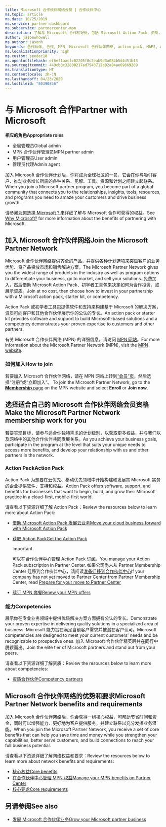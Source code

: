 ```yaml
---
title: Microsoft 合作伙伴网络会员 | 合作伙伴中心
ms.topic: article
ms.date: 10/25/2019
ms.service: partner-dashboard
ms.subservice: partnercenter-mpn
description: 了解与 Microsoft 合作的好处，包括 Microsoft Action Pack、资质，以及突显客户业务优势、将产品投放市场和销售解决方案所需的计划选项。
author: jasonwhowell
ms.author: jasonh
keywords: 合作伙伴, 合作, MPN, Microsoft 合作伙伴网络, action pack, MAPS, action pack 订阅, 权益, MPN 权益, 会员, 银级, 金级, 资质
ms.localizationpriority: high
ms.custom: seodec18
ms.openlocfilehash: ef6ef1aacfc02205f0c2eab9d3a084b5d4d51b13
ms.sourcegitcommit: 449cb8c32880217ad7543712b02a84ae69869289
ms.translationtype: HT
ms.contentlocale: zh-CN
ms.lasthandoff: 04/23/2020
ms.locfileid: "80390856"
---
```

# <a name="partner-with-microsoft"></a><span data-ttu-id="5d751-104">与 Microsoft 合作</span><span class="sxs-lookup"><span data-stu-id="5d751-104">Partner with Microsoft</span></span>

<span data-ttu-id="5d751-105">**相应的角色**</span><span class="sxs-lookup"><span data-stu-id="5d751-105">**Appropriate roles**</span></span>
-   <span data-ttu-id="5d751-106">全局管理员</span><span class="sxs-lookup"><span data-stu-id="5d751-106">Global admin</span></span>
-   <span data-ttu-id="5d751-107">MPN 合作伙伴管理员</span><span class="sxs-lookup"><span data-stu-id="5d751-107">MPN partner admin</span></span>
-   <span data-ttu-id="5d751-108">用户管理员</span><span class="sxs-lookup"><span data-stu-id="5d751-108">User admin</span></span>
-   <span data-ttu-id="5d751-109">管理员代理</span><span class="sxs-lookup"><span data-stu-id="5d751-109">Admin agent</span></span>

<span data-ttu-id="5d751-110">加入 Microsoft 合作伙伴计划后，你将成为全球社区的一员，它会在你与吸引客户、推动业务增长所需的各种关系、见解、工具、资源和计划之间建立起联系。</span><span class="sxs-lookup"><span data-stu-id="5d751-110">When you join a Microsoft partner program, you become part of a global community that connects you to the relationships, insights, tools, resources, and programs you need to amaze your customers and drive business growth.</span></span>

<span data-ttu-id="5d751-111">请参阅[为何选择 Microsoft？](https://partner.microsoft.com/business-opportunities/why-microsoft)来详细了解与 Microsoft 合作可获得的权益。</span><span class="sxs-lookup"><span data-stu-id="5d751-111">See [Why Microsoft?](https://partner.microsoft.com/business-opportunities/why-microsoft) for more information about the benefits of partnering with Microsoft.</span></span> 

## <a name="join-the-microsoft-partner-network"></a><span data-ttu-id="5d751-112">加入 Microsoft 合作伙伴网络</span><span class="sxs-lookup"><span data-stu-id="5d751-112">Join the Microsoft Partner Network</span></span>

<!-- 12/5/18 The content below was copied and pasted directly from the Membership page of the MPN site (https://partner.microsoft.com/membership)-->

<span data-ttu-id="5d751-113">Microsoft 合作伙伴网络提供齐全的产品，并提供各种计划选项来突显客户的业务优势、将产品投放市场和销售解决方案。</span><span class="sxs-lookup"><span data-stu-id="5d751-113">The Microsoft Partner Network gives you the widest range of products in the industry as well as program options to differentiate your business, go to market, and sell your solutions.</span></span> <span data-ttu-id="5d751-114">免费加入，然后借助 Microsoft Action Pack、初学者工具包来决定如何为合作投资，或展示资质。</span><span class="sxs-lookup"><span data-stu-id="5d751-114">Join at no cost, then choose how to invest in your partnership with a Microsoft action pack, starter kit, or competency.</span></span>

<span data-ttu-id="5d751-115">Action Pack 或初学者工具包提供软件和支持来构建基于 Microsoft 的解决方案，资质可向客户和其他合作伙伴展示你的公认的专长。</span><span class="sxs-lookup"><span data-stu-id="5d751-115">An action pack or starter kit provides software and support to build Microsoft-based solutions and a competency demonstrates your proven expertise to customers and other partners.</span></span>

<span data-ttu-id="5d751-116">有关 Microsoft 合作伙伴网络 (MPN) 的详细信息，请访问 [MPN 网站](https://partner.microsoft.com/commercial)。</span><span class="sxs-lookup"><span data-stu-id="5d751-116">For more information about the Microsoft Partner Network (MPN), visit the [MPN website](https://partner.microsoft.com/commercial).</span></span>

### <a name="how-to-join"></a><span data-ttu-id="5d751-117">如何加入</span><span class="sxs-lookup"><span data-stu-id="5d751-117">How to join</span></span>

<span data-ttu-id="5d751-118">若要加入 Microsoft 合作伙伴网络，请在 MPN 网站上转到[“会员”页](https://partner.microsoft.com/membership)，然后选择“注册”或“立即加入”。   </span><span class="sxs-lookup"><span data-stu-id="5d751-118">To join the Microsoft Partner Network, go to the [**Membership** page](https://partner.microsoft.com/membership) on the MPN website and select **Enroll** or **Join now**.</span></span>

## <a name="make-the-microsoft-partner-network-membership-work-for-you"></a><span data-ttu-id="5d751-119">选择适合自己的 Microsoft 合作伙伴网络会员资格</span><span class="sxs-lookup"><span data-stu-id="5d751-119">Make the Microsoft Partner Network membership work for you</span></span>

<!-- 10/25/2019 The content below content from the Membership pages of the MPN site (https://partner.microsoft.com/membership) and additional updated content.-->

<span data-ttu-id="5d751-120">若要实现目标，请参与适合你独特需求的计划级别，以获取更多权益，并与我们以及网络中的其他合作伙伴共同发展关系。</span><span class="sxs-lookup"><span data-stu-id="5d751-120">As you achieve your business goals, participate in the program at the level that suits your unique needs to access more benefits, and develop your relationship with us and other partners in the network.</span></span>

### <a name="action-pack"></a><span data-ttu-id="5d751-121">Action Pack</span><span class="sxs-lookup"><span data-stu-id="5d751-121">Action Pack</span></span>

<span data-ttu-id="5d751-122">Action Pack 为想要在云优先、移动优先领域中开始构建和发展其 Microsoft 实务的企业提供软件、支持和权益。</span><span class="sxs-lookup"><span data-stu-id="5d751-122">Action Pack offers software, support, and benefits for businesses that want to begin, build, and grow their Microsoft practice in a cloud-first, mobile-first world.</span></span> 

<span data-ttu-id="5d751-123">请查看以下资源详细了解 Action Pack：</span><span class="sxs-lookup"><span data-stu-id="5d751-123">Review the resources below to learn more about Action Pack:</span></span>

- [<span data-ttu-id="5d751-124">借助 Microsoft Action Pack 发展云业务</span><span class="sxs-lookup"><span data-stu-id="5d751-124">Move your cloud business forward with Microsoft Action Pack</span></span>](https://partner.microsoft.com/membership/action-pack)

- [<span data-ttu-id="5d751-125">获取 Action Pack</span><span class="sxs-lookup"><span data-stu-id="5d751-125">Get the Action Pack</span></span>](mpn-get-action-pack.md)
  
    >[!IMPORTANT]
    ><span data-ttu-id="5d751-126">可以在合作伙伴中心管理 Action Pack 订阅。</span><span class="sxs-lookup"><span data-stu-id="5d751-126">You manage your Action Pack subscription in Partner Center.</span></span> <span data-ttu-id="5d751-127">如果公司尚未从 Partner Membership Center 迁移到合作伙伴中心，请阅读[准备迁移到合作伙伴中心](prepare-pmc-pc-migration.md)</span><span class="sxs-lookup"><span data-stu-id="5d751-127">If your company has not yet moved to Partner Center from Partner Membership Center, read [Prepare for your move to Partner Center](prepare-pmc-pc-migration.md)</span></span>  

- [<span data-ttu-id="5d751-128">续订 MPN 套餐</span><span class="sxs-lookup"><span data-stu-id="5d751-128">Renew your MPN offers</span></span>](renew-mpn-offers.md)

### <a name="competencies"></a><span data-ttu-id="5d751-129">能力</span><span class="sxs-lookup"><span data-stu-id="5d751-129">Competencies</span></span>

<span data-ttu-id="5d751-130">展示你在专业业务领域中提供优质解决方案方面拥有公认的专长。</span><span class="sxs-lookup"><span data-stu-id="5d751-130">Demonstrate your proven expertise in delivering quality solutions in a specialized area of business.</span></span> <span data-ttu-id="5d751-131">Microsoft 能力旨在满足当前客户需求并被潜在客户认可。</span><span class="sxs-lookup"><span data-stu-id="5d751-131">Microsoft competencies are designed to meet your current customers' needs and be recognizable to prospective ones.</span></span> <span data-ttu-id="5d751-132">加入 Microsoft 合作伙伴精英层并在同行中脱颖而出。</span><span class="sxs-lookup"><span data-stu-id="5d751-132">Join the elite tier of Microsoft partners and stand out from your peers.</span></span>

<span data-ttu-id="5d751-133">请查看以下资源详细了解资质：</span><span class="sxs-lookup"><span data-stu-id="5d751-133">Review the resources below to learn more about competencies:</span></span>

- [<span data-ttu-id="5d751-134">资质合作伙伴</span><span class="sxs-lookup"><span data-stu-id="5d751-134">Competency partners</span></span>](https://partner.microsoft.com/membership/competencies)

## <a name="microsoft-partner-network-benefits-and-requirements"></a><span data-ttu-id="5d751-135">Microsoft 合作伙伴网络的优势和要求</span><span class="sxs-lookup"><span data-stu-id="5d751-135">Microsoft Partner Network benefits and requirements</span></span>

<span data-ttu-id="5d751-136">加入 Microsoft 合作伙伴网络后，你会获得一组核心权益，可帮助节省时间和资金，同时可以增强能力、更好地为客户提供服务，并建立联系以充分发挥业务潜能。</span><span class="sxs-lookup"><span data-stu-id="5d751-136">When you join the Microsoft Partner Network, you receive a set of core benefits that can help you save time and money while you strengthen your capabilities, better serve customers, and build connections to reach your full business potential.</span></span>

<span data-ttu-id="5d751-137">请查看以下资源详细了解网络权益和要求：</span><span class="sxs-lookup"><span data-stu-id="5d751-137">Review the resources below to learn more about network benefits and requirements:</span></span>

- [<span data-ttu-id="5d751-138">核心权益</span><span class="sxs-lookup"><span data-stu-id="5d751-138">Core benefits</span></span>](https://partner.microsoft.com/membership/core-benefits#simple-tab-content-1)
- [<span data-ttu-id="5d751-139">在合作伙伴中心管理 MPN 权益</span><span class="sxs-lookup"><span data-stu-id="5d751-139">Manage your MPN benefits on Partner Center</span></span>](manage-your-partner-network-benefits.md)
- [<span data-ttu-id="5d751-140">核心要求</span><span class="sxs-lookup"><span data-stu-id="5d751-140">Core requirements</span></span>](https://partner.microsoft.com/membership/core-benefits#simple-tab-content-2)

## <a name="see-also"></a><span data-ttu-id="5d751-141">另请参阅</span><span class="sxs-lookup"><span data-stu-id="5d751-141">See also</span></span>
- [<span data-ttu-id="5d751-142">发展 Microsoft 合作伙伴业务</span><span class="sxs-lookup"><span data-stu-id="5d751-142">Grow your Microsoft partner business</span></span>](grow-your-business.md)
